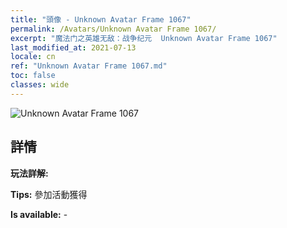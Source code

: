 ```yaml
---
title: "頭像 - Unknown Avatar Frame 1067"
permalink: /Avatars/Unknown Avatar Frame 1067/
excerpt: "魔法门之英雄无敌：战争纪元  Unknown Avatar Frame 1067"
last_modified_at: 2021-07-13
locale: cn
ref: "Unknown Avatar Frame 1067.md"
toc: false
classes: wide
---
```

 ![Unknown Avatar Frame 1067](/images/a/avatarFrame_67.png)

## 詳情

 **玩法詳解:**  

 **Tips:** 參加活動獲得 

 **Is available:**  - 


